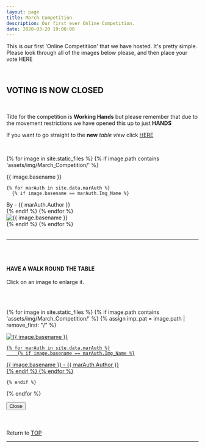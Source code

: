 ```yaml
---
layout: page
title: March Competition
description: Our first ever Online Competition.
date: 2020-03-20 19:00:00
---
```



<p>This is our first 'Online Competitiion' that we have hosted. It's pretty simple. Please look through all of the images below please, and then place your vote HERE
	<!-- <a target="_blank" href="https://surveyhero.com/c/884aefb8">HERE</a> -->
</p>
<br>

## VOTING IS NOW CLOSED

<br>
<p>Title for the competition is <strong>Working Hands</strong> but please remember that due to the movement restrictions we have opened this up to just <strong>HANDS</strong></p> 

If you want to go straight to the __new__ *table view* click <a href="#tableView">HERE</a>

<br>	

{% for image in site.static_files %}
    {% if image.path contains 'assets/img/March_Competition/' %}
<div class="Number">{{ image.basename }}</div>

    
    {% for marAuth in site.data.marAuth %}
      {% if image.basename == marAuth.Img_Name %}
<div class="subName">By - {{ marAuth.Author }}</div>
      {% endif %}
    {% endfor %}


<div>
    <img class="col three Comp_Img" src="{{ site.baseurl }}{{ image.path }}" alt="{{ image.basename }}">
</div>
    {% endif %}
{% endfor %}



<br>
<br>
<!-- GALLERY VIEW -->
<hr id="tableView">

<br>
<br>

<div class="col three caption">
    <h4>HAVE A WALK ROUND THE TABLE </h4>
    <p>Click on an image to enlarge it.</p>    
</div>

<br>
<br>

<!-- MASONARY GRID -->
<div class="full-width">
	<div class="grid">

{% for image in site.static_files %}
    {% if image.path contains 'assets/img/March_Competition/' %}
        {% assign imp_pat = image.path | remove_first: "/" %}
<div class="grid__item" data-size="1280x1280">  
    <a href="{{ site.baseurl }}{{ image.path }}" class="img-wrap" alt="{{ image.basename }}">
        <img src="{{ site.baseurl }}{{ image.path }}" alt="{{ image.basename }}" />

    {% for marAuth in site.data.marAuth %}
        {% if image.basename == marAuth.Img_Name %}
<div class="description description--grid">{{ image.basename }} - {{ marAuth.Author }}</div>
        {% endif %}
    {% endfor %}

</a>
</div>

    {% endif %}
{% endfor %}
</div>

<!-- /grid -->
<div class="preview">
	<button class="action action--close"><i class="fa fa-times"></i><span class="text-hidden">Close</span></button>
	<div class="description description--preview"></div>
</div>
</div>
<!-- MASONARY GRID END -->

<br>

<!-- <p>If you have made your choice - please do not forget to vote <a target="_blank" href="https://surveyhero.com/c/884aefb8">HERE</a></p> -->

<br>
<br>

<div class="col three caption">
    Return to <a href="#top">TOP</a>
</div>

<hr>



